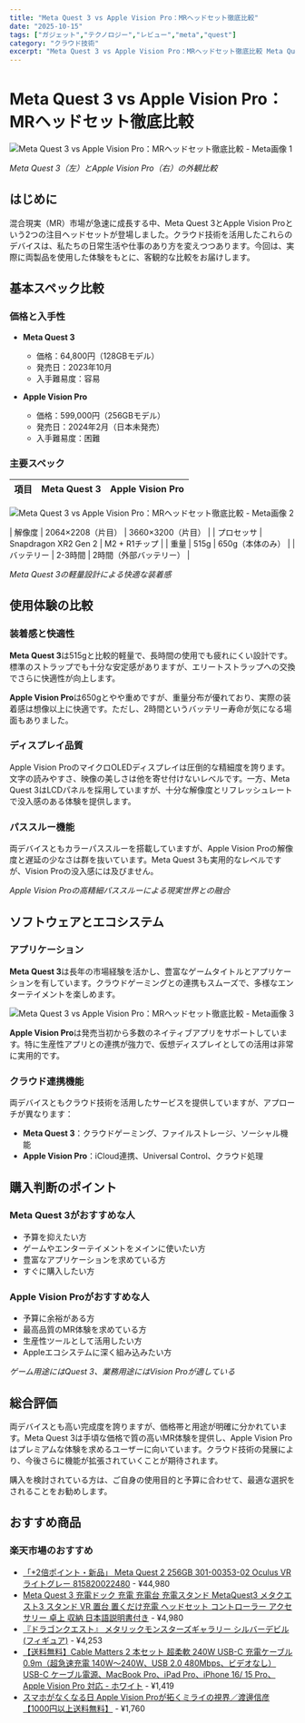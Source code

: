 ```yaml
---
title: "Meta Quest 3 vs Apple Vision Pro：MRヘッドセット徹底比較"
date: "2025-10-15"
tags: ["ガジェット","テクノロジー","レビュー","meta","quest"]
category: "クラウド技術"
excerpt: "Meta Quest 3 vs Apple Vision Pro：MRヘッドセット徹底比較 Meta Quest 3（左）とApple Vision Pro（右）の外観比較 はじめに 混合現実（MR）市場が急速に成長する中、Meta Quest 3とApple Vision Proという2つの注目ヘ..."
---
```


# Meta Quest 3 vs Apple Vision Pro：MRヘッドセット徹底比較

![Meta Quest 3 vs Apple Vision Pro：MRヘッドセット徹底比較 - Meta画像 1](https://picsum.photos/id/1/800/600)




*Meta Quest 3（左）とApple Vision Pro（右）の外観比較*

## はじめに

混合現実（MR）市場が急速に成長する中、Meta Quest 3とApple Vision Proという2つの注目ヘッドセットが登場しました。クラウド技術を活用したこれらのデバイスは、私たちの日常生活や仕事のあり方を変えつつあります。今回は、実際に両製品を使用した体験をもとに、客観的な比較をお届けします。

## 基本スペック比較

### 価格と入手性
- **Meta Quest 3**
  - 価格：64,800円（128GBモデル）
  - 発売日：2023年10月
  - 入手難易度：容易

- **Apple Vision Pro**
  - 価格：599,000円（256GBモデル）
  - 発売日：2024年2月（日本未発売）
  - 入手難易度：困難

### 主要スペック
| 項目 | Meta Quest 3 | Apple Vision Pro |
|------|-------------|-----------------|


![Meta Quest 3 vs Apple Vision Pro：MRヘッドセット徹底比較 - Meta画像 2](https://picsum.photos/id/10/800/600)


| 解像度 | 2064×2208（片目） | 3660×3200（片目） |
| プロセッサ | Snapdragon XR2 Gen 2 | M2 + R1チップ |
| 重量 | 515g | 650g（本体のみ） |
| バッテリー | 2-3時間 | 2時間（外部バッテリー） |


*Meta Quest 3の軽量設計による快適な装着感*

## 使用体験の比較

### 装着感と快適性
**Meta Quest 3**は515gと比較的軽量で、長時間の使用でも疲れにくい設計です。標準のストラップでも十分な安定感がありますが、エリートストラップへの交換でさらに快適性が向上します。

**Apple Vision Pro**は650gとやや重めですが、重量分布が優れており、実際の装着感は想像以上に快適です。ただし、2時間というバッテリー寿命が気になる場面もありました。

### ディスプレイ品質
Apple Vision ProのマイクロOLEDディスプレイは圧倒的な精細度を誇ります。文字の読みやすさ、映像の美しさは他を寄せ付けないレベルです。一方、Meta Quest 3はLCDパネルを採用していますが、十分な解像度とリフレッシュレートで没入感のある体験を提供します。

### パススルー機能
両デバイスともカラーパススルーを搭載していますが、Apple Vision Proの解像度と遅延の少なさは群を抜いています。Meta Quest 3も実用的なレベルですが、Vision Proの没入感には及びません。


*Apple Vision Proの高精細パススルーによる現実世界との融合*

## ソフトウェアとエコシステム

### アプリケーション
**Meta Quest 3**は長年の市場経験を活かし、豊富なゲームタイトルとアプリケーションを有しています。クラウドゲーミングとの連携もスムーズで、多様なエンターテイメントを楽しめます。


![Meta Quest 3 vs Apple Vision Pro：MRヘッドセット徹底比較 - Meta画像 3](https://picsum.photos/id/20/800/600)



**Apple Vision Pro**は発売当初から多数のネイティブアプリをサポートしています。特に生産性アプリとの連携が強力で、仮想ディスプレイとしての活用は非常に実用的です。

### クラウド連携機能
両デバイスともクラウド技術を活用したサービスを提供していますが、アプローチが異なります：

- **Meta Quest 3**：クラウドゲーミング、ファイルストレージ、ソーシャル機能
- **Apple Vision Pro**：iCloud連携、Universal Control、クラウド処理

## 購入判断のポイント

### Meta Quest 3がおすすめな人
- 予算を抑えたい方
- ゲームやエンターテイメントをメインに使いたい方
- 豊富なアプリケーションを求めている方
- すぐに購入したい方

### Apple Vision Proがおすすめな人
- 予算に余裕がある方
- 最高品質のMR体験を求めている方
- 生産性ツールとして活用したい方
- Appleエコシステムに深く組み込みたい方


*ゲーム用途にはQuest 3、業務用途にはVision Proが適している*

## 総合評価

両デバイスとも高い完成度を誇りますが、価格帯と用途が明確に分かれています。Meta Quest 3は手頃な価格で質の高いMR体験を提供し、Apple Vision Proはプレミアムな体験を求めるユーザーに向いています。クラウド技術の発展により、今後さらに機能が拡張されていくことが期待されます。

購入を検討されている方は、ご自身の使用目的と予算に合わせて、最適な選択をされることをお勧めします。

<!-- アフィリエイト商品 -->
## おすすめ商品

### 楽天市場のおすすめ

- [「+2倍ポイント・新品」 Meta Quest 2 256GB 301-00353-02 Oculus VR ライトグレー 815820022480](https://item.rakuten.co.jp/colorfulstar/815820022480/?rafcid=wsc_i_is_1096528941688097201&m=1f454fb8.34705d0b.1f454fb9.255992fd&pc=1f454fb8.34705d0b.1f454fb9.255992fd) - ¥44,980
- [Meta Quest 3 充電ドック 充電 充電台 充電スタンド MetaQuest3 メタクエスト3 スタンド VR 置台 置くだけ充電 ヘッドセット コントローラー アクセサリー 卓上 収納 日本語説明書付き](https://item.rakuten.co.jp/quest-online/mq3-c-dock/?rafcid=wsc_i_is_1096528941688097201&m=1f454fb8.34705d0b.1f454fb9.255992fd&pc=1f454fb8.34705d0b.1f454fb9.255992fd) - ¥4,980
- [『ドラゴンクエスト』 メタリックモンスターズギャラリー シルバーデビル (フィギュア)](https://item.rakuten.co.jp/book/18097835/?rafcid=wsc_i_is_1096528941688097201&m=1f454fb8.34705d0b.1f454fb9.255992fd&pc=1f454fb8.34705d0b.1f454fb9.255992fd) - ¥4,253
- [【送料無料】Cable Matters 2 本セット 超柔軟 240W USB-C 充電ケーブル 0.9m（超急速充電 140W〜240W、USB 2.0 480Mbps、ビデオなし）USB-C ケーブル電源、MacBook Pro、iPad Pro、iPhone 16/ 15 Pro、Apple Vision Pro 対応 - ホワイト](https://item.rakuten.co.jp/hosket/b0cpmvr8mx/?rafcid=wsc_i_is_1096528941688097201&m=1f454fb8.34705d0b.1f454fb9.255992fd&pc=1f454fb8.34705d0b.1f454fb9.255992fd) - ¥1,419
- [スマホがなくなる日 Apple Vision Proが拓くミライの視界／渡邊信彦【1000円以上送料無料】](https://item.rakuten.co.jp/bookfan/bk-4344042689/?rafcid=wsc_i_is_1096528941688097201&m=1f454fb8.34705d0b.1f454fb9.255992fd&pc=1f454fb8.34705d0b.1f454fb9.255992fd) - ¥1,760


